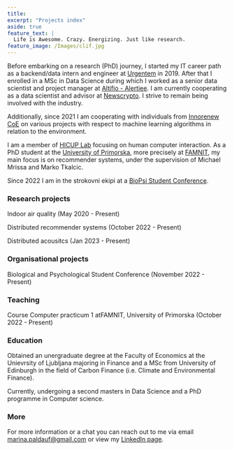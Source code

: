 ```yaml
---
title: 
excerpt: "Projects index"
aside: true
feature_text: |
  Life is Awesome. Crazy. Energizing. Just like research.
feature_image: /Images/clif.jpg
---
```


Before embarking on a research (PhD) journey, I started my IT career path as a backend/data intern and engineer at [Urgentem](https://www.urgentem.net/) in 2019. After that I enrolled in a MSc in Data Science during which I worked as a senior data scientist and project manager at [Altifio - Alertiee](https://alertiee.io/). I am currently cooperating as a data scientist and advisor at [Newscrypto](https://newscrypto.io/). 
I strive to remain being involved with the industry.

Additionally, since 2021 I am cooperating with individuals from [Innorenew CoE](https://innorenew.eu/) on various projects with respect to machine learning algorithms in relation to the environment.


I am a member of [HICUP Lab](https://hicup.famnit.upr.si/) focusing on human computer interaction. As a PhD student at the [University of Primorska](https://www.upr.si/en), more precisely at [FAMNIT](https://www.famnit.upr.si/en), my main focus is on recommender systems, under the supervision of Michael Mrissa and Marko Tkalcic. 

Since 2022 I am in the strokovni ekipi at a [BioPsi Student Conference](https://bio-psi-konferenca.famnit.upr.si/en/).



### Research projects

Indoor air quality (May 2020 - Present) 

Distributed recommender systems (October 2022 - Present)

Distributed acousitcs (Jan 2023 -  Present)



### Organisational projects

Biological and Psychological Student Conference (November 2022 - Present)



### Teaching

Course Computer practicum 1 atFAMNIT, University of Primorska (October 2022 - Present)



### Education

Obtained an unergraduate degree at the Faculty of Economics at the Unievrsity of Ljubljana majoring in Finance 
and a MSc from University of Edinburgh in the field of Carbon Finance (i.e. Climate and Environmental Finance). 

Currently, undergoing a second masters in Data Science and a PhD programme in Computer science.



### More

For more information or a chat you can reach out to me via email marina.paldauf@gmail.com or view my [LinkedIn page](https://www.linkedin.com/in/marina-paldauf/).

